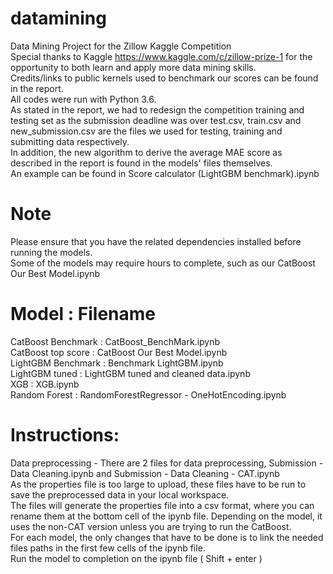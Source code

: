 # datamining
Data Mining Project for the Zillow Kaggle Competition <br />
Special thanks to Kaggle https://www.kaggle.com/c/zillow-prize-1 for the opportunity to both learn and apply more data mining skills.<br /> 
Credits/links to public kernels used to benchmark our scores can be found in the report.<br />
All codes were run with Python 3.6. <br />
As stated in the report, we had to redesign the competition training and testing set as the submission deadline was over
test.csv, train.csv and new_submission.csv are the files we used for testing, training and submitting data respectively. <br />
In addition, the new algorithm to derive the average MAE score as described in the report is found in the models' files themselves. <br />
An example can be found in Score calculator (LightGBM benchmark).ipynb <br />

# Note
Please ensure that you have the related dependencies installed before running the models. <br />
Some of the models may require hours to complete, such as our CatBoost Our Best Model.ipynb <br />

# Model : Filename
CatBoost Benchmark : CatBoost_BenchMark.ipynb <br />
CatBoost top score : CatBoost Our Best Model.ipynb <br />
LightGBM Benchmark : Benchmark LightGBM.ipynb <br />
LightGBM tuned     : LightGBM tuned and cleaned data.ipynb <br />
XGB                : XGB.ipynb <br />
Random Forest      : RandomForestRegressor - OneHotEncoding.ipynb <br />



# Instructions: 
Data preprocessing - There are 2 files for data preprocessing, Submission - Data Cleaning.ipynb and Submission - Data Cleaning - CAT.ipynb
<br />
As the properties file is too large to upload, these files have to be run to save the preprocessed data in your local workspace. <br />
The files will generate the properties file into a csv format, where you can rename them at the bottom cell of the ipynb file.
Depending on the model, it uses the non-CAT version unless you are trying to run the CatBoost. <br />
For each model, the only changes that have to be done is to link the needed files paths in the first few cells of the ipynb file. <br />
Run the model to completion on the ipynb file ( Shift + enter ) <br />



